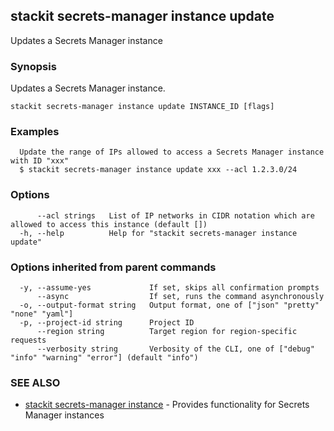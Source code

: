 ## stackit secrets-manager instance update

Updates a Secrets Manager instance

### Synopsis

Updates a Secrets Manager instance.

```
stackit secrets-manager instance update INSTANCE_ID [flags]
```

### Examples

```
  Update the range of IPs allowed to access a Secrets Manager instance with ID "xxx"
  $ stackit secrets-manager instance update xxx --acl 1.2.3.0/24
```

### Options

```
      --acl strings   List of IP networks in CIDR notation which are allowed to access this instance (default [])
  -h, --help          Help for "stackit secrets-manager instance update"
```

### Options inherited from parent commands

```
  -y, --assume-yes             If set, skips all confirmation prompts
      --async                  If set, runs the command asynchronously
  -o, --output-format string   Output format, one of ["json" "pretty" "none" "yaml"]
  -p, --project-id string      Project ID
      --region string          Target region for region-specific requests
      --verbosity string       Verbosity of the CLI, one of ["debug" "info" "warning" "error"] (default "info")
```

### SEE ALSO

* [stackit secrets-manager instance](./stackit_secrets-manager_instance.md)	 - Provides functionality for Secrets Manager instances

